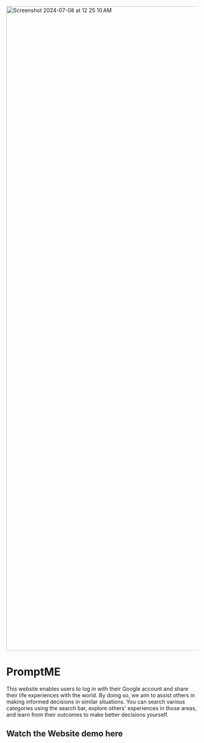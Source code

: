 <img width="1694" alt="Screenshot 2024-07-08 at 12 25 10 AM" src="https://github.com/Diyac004/prompts/assets/148058872/27c85d78-28ea-4ae9-b4a4-604a535c6276">
<htm>
  <h1>PromptME</h1>
  <p>
    This website enables users to log in with their Google account and share their life experiences with the world. By doing so, we aim to assist others in making informed decisions in similar situations. You can search various categories using the search bar, explore others' experiences in those areas, and learn from their outcomes to make better decisions yourself.
  </p>
  <h2>Watch the Website demo <Link href="https://youtu.be/UB0M1Uu1zNQ">here</Link></h2>
</htm>
